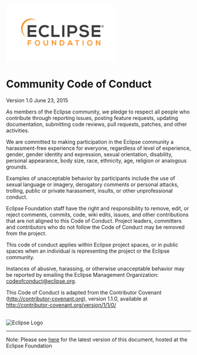 

<div id="theia-logo" align="left">
    <br />
    <img src="https://raw.githubusercontent.com/eclipse-theia/theia/master/logo/EF_GRY-OR_svg.svg?sanitize=true" alt="Eclipse Logo" width="300"/>
</div>

# Community Code of Conduct
Version 1.0
June 23, 2015

As members of the Eclipse community, we pledge to respect all people who contribute through reporting issues, posting feature requests, updating documentation, submitting code reviews, pull requests, patches, and other activities.

We are committed to making participation in the Eclipse community a harassment-free experience for everyone, regardless of level of experience, gender, gender identity and expression, sexual orientation, disability, personal appearance, body size, race, ethnicity, age, religion or analogous grounds.

Examples of unacceptable behavior by participants include the use of sexual language or imagery, derogatory comments or personal attacks, trolling, public or private harassment, insults, or other unprofessional conduct.

Eclipse Foundation staff have the right and responsibility to remove, edit, or reject comments, commits, code, wiki edits, issues, and other contributions that are not aligned to this Code of Conduct. Project leaders, committers and contributors who do not follow the Code of Conduct may be removed from the project.

This code of conduct applies within Eclipse project spaces, or in public spaces when an individual is representing the project or the Eclipse community.

Instances of abusive, harassing, or otherwise unacceptable behavior may be reported by emailing the Eclipse Management Organization: codeofconduct@eclipse.org.

This Code of Conduct is adapted from the Contributor Covenant (http://contributor-covenant.org), version 1.1.0, available at http://contributor-covenant.org/version/1/1/0/


<div id="theia-logo" align="left">
    <br />
    <img src="https://www.eclipse.org/images/Eclipse_Code_of_Conduct.png" alt="Eclipse Logo" width="150"/>
</div>

----
Note: Please see [here](https://www.eclipse.org/org/documents/Community_Code_of_Conduct.php) for the latest version of this document, hosted at the Eclipse Foundation
